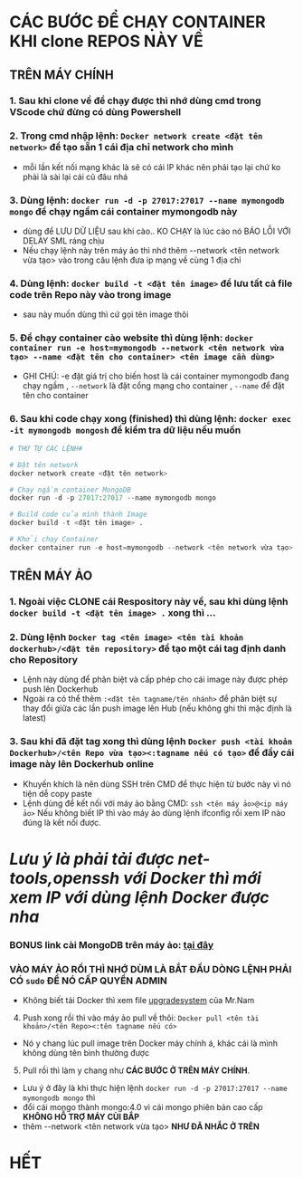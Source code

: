 # CÁC BƯỚC ĐỂ CHẠY CONTAINER KHI clone REPOS NÀY VỀ
## TRÊN MÁY CHÍNH
### 1. Sau khi clone về để chạy được thì nhớ dùng cmd trong VScode chứ đừng có dùng Powershell
### 2. Trong cmd nhập lệnh: ```Docker network create <đặt tên network>``` để tạo sẵn 1 cái địa chỉ network cho mình
* mỗi lần kết nối mạng khác là sẽ có cái IP khác nên phải tạo lại chứ ko phải là sài lại cái cũ đâu nhá
### 3. Dùng lệnh: ```docker run -d -p 27017:27017 --name mymongodb mongo``` để chạy ngầm cái container mymongodb này
* dùng để LƯU DỮ LIỆU sau khi cào.. KO CHẠY là lúc cào nó BÁO LỖI VỚI DELAY SML ráng chịu
* Nếu chạy lệnh này trên máy ảo thì nhớ thêm --network <tên network vừa tạo> vào trong câu lệnh đưa ip mạng về cùng 1 địa chỉ
### 4. Dùng lệnh: ```docker build -t <đặt tên image>``` để lưu tất cả file code trên Repo này vào trong image
* sau này muốn dùng thì cứ gọi tên image thôi
### 5. Để chạy container cào website thì dùng lệnh: ```docker container run -e host=mymongodb --network <tên network vừa tạo> --name <đặt tên cho container> <tên image cần dùng>```
* GHI CHÚ: -e đặt giá trị cho biến host là cái container mymongodb đang chạy ngầm , ```--network``` là đặt cổng mạng cho container , ```--name``` để đặt tên cho container
### 6. Sau khi code chạy xong (finished) thì dùng lệnh: ```docker exec -it mymongodb mongosh``` để kiểm tra dữ liệu nếu muốn
```python
# THỨ TỰ CÁC LỆNH#

# Đặt tên network
docker network create <đặt tên network>

# Chạy ngầm container MongoDB
docker run -d -p 27017:27017 --name mymongodb mongo

# Build code của mình thành Image
docker build -t <đặt tên image> .

# Khởi chạy Container
docker container run -e host=mymongodb --network <tên network vừa tạo> --name <đặt tên cho container> <tên image cần dùng>
```

## TRÊN MÁY ẢO

### 1. Ngoài việc CLONE cái Respository này về, sau khi dùng lệnh ```docker build -t <đặt tên image> .``` xong thì ...
### 2. Dùng lệnh ```Docker tag <tên image> <tên tài khoản dockerhub>/<đặt tên repository>``` để tạo một cái tag định danh cho Repository
* Lệnh này dùng để phân biệt và cấp phép cho cái image này được phép push lên Dockerhub
* Ngoài ra có thể thêm ```:<đặt tên tagname/tên nhánh>``` để phân biệt sự thay đổi giữa các lần push image lên Hub (nếu không ghi thì mặc định là latest)
### 3. Sau khi đã đặt tag xong thì dùng lệnh ```Docker push <tài khoản Dockerhub>/<tên Repo vừa tạo><:tagname nếu có tạo>``` để đẩy cái image này lên Dockerhub online

* Khuyến khích là nên dùng SSH trên CMD để thực hiện từ bước này vì nó tiện dễ copy paste
* Lệnh dùng để kết nối với máy ảo bằng CMD: ```ssh <tên máy ảo>@<ip máy ảo>``` Nếu không biết IP thì vào máy ảo dùng lệnh ifconfig rồi xem IP nào đúng là kết nối được.
# *Lưu ý là phải tải được net-tools,openssh với Docker thì mới xem IP với dùng lệnh Docker được nha*
### BONUS link cài MongoDB trên máy ảo: [tại đây]([https://www.mongodb.com/docs/v4.4/tutorial/install-mongodb-on-ubuntu/](https://github.com/0934125933/PTDL/blob/main/InstallMongoDB.md))
### VÀO MÁY ẢO RỒI THÌ NHỚ DÙM LÀ BẮT ĐẦU DÒNG LỆNH PHẢI CÓ ```sudo``` ĐỂ NÓ CẤP QUYỀN ADMIN

* Không biết tải Docker thì xem file [upgradesystem](https://github.com/0934125933/PTLDSource/blob/main/upgradesystem) của Mr.Nam
4. Push xong rồi thì vào máy ảo pull về thôi: ```Docker pull <tên tài khoản>/<tên Repo><:tên tagname nếu có>```
* Nó y chang lúc pull image trên Docker máy chính á, khác cái là mình không dùng tên bình thường được
5. Pull rồi thì làm y chang như **CÁC BƯỚC Ở TRÊN MÁY CHÍNH**.
* Lưu ý ở đây là khi thực hiện lệnh ```docker run -d -p 27017:27017 --name mymongodb mongo``` thì
* đổi cái mongo thành mongo:4.0 vì cái mongo phiên bản cao cấp **KHÔNG HỖ TRỢ MÁY CÙI BẮP**
* thêm --network <tên network vừa tạo> **NHƯ ĐÃ NHẮC Ở TRÊN**

# HẾT
